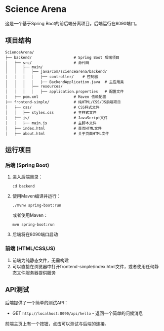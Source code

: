 # Science Arena

这是一个基于Spring Boot的前后端分离项目，后端运行在8090端口。

## 项目结构

```
ScienceArena/
├── backend/                   # Spring Boot 后端项目
│   ├── src/                   # 源代码
│   │   ├── main/
│   │   │   ├── java/com/sciencearena/backend/
│   │   │   │   ├── controller/    # 控制器
│   │   │   │   ├── BackendApplication.java  # 主应用类
│   │   │   ├── resources/
│   │   │   │   ├── application.properties   # 配置文件
│   ├── pom.xml                # Maven 依赖配置
├── frontend-simple/           # 纯HTML/CSS/JS前端项目
│   ├── css/                   # CSS样式文件
│   │   ├── styles.css         # 主样式文件
│   ├── js/                    # JavaScript文件
│   │   ├── main.js            # 主脚本文件
│   ├── index.html             # 首页HTML文件
│   ├── about.html             # 关于页面HTML文件
```

## 运行项目

### 后端 (Spring Boot)

1. 进入后端目录：
   ```
   cd backend
   ```

2. 使用Maven编译并运行：
   ```
   ./mvnw spring-boot:run
   ```
   或者使用Maven：
   ```
   mvn spring-boot:run
   ```

3. 后端将在8090端口启动

### 前端 (HTML/CSS/JS)

1. 前端为纯静态文件，无需构建
2. 可以直接在浏览器中打开frontend-simple/index.html文件，或者使用任何静态文件服务器提供服务

## API测试

后端提供了一个简单的测试API：

- GET `http://localhost:8090/api/hello` - 返回一个简单的问候消息

前端主页上有一个按钮，点击可以测试与后端的连接。
